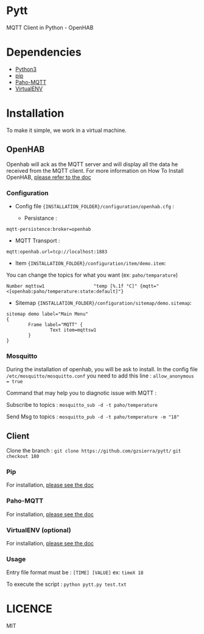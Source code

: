# Pytt
MQTT Client in Python - OpenHAB

# Dependencies
* [Python3](https://www.python.org/)
* [pip](https://pip.pypa.io/en/stable/)
* [Paho-MQTT](https://eclipse.org/paho/clients/python/)
* [VirtualENV](https://virtualenv.pypa.io/en/stable/)

# Installation
To make it simple, we work in a virtual machine.

## OpenHAB
 Openhab will ack as the MQTT server and will display all the data he received from the MQTT client.
 For more  information on How To Install OpenHAB, [please refer to the doc](https://github.com/openhab/openhab/wiki/Ubuntu-on-x64)
### Configuration
* Config file `{INSTALLATION_FOLDER}/configuration/openhab.cfg` :

  * Persistance :
```
mqtt-persistence:broker=openhab
```
  * MQTT Transport :
```
mqtt:openhab.url=tcp://localhost:1883
```
* Item `{INSTALLATION_FOLDER}/configuration/item/demo.item`:

You can change the topics for what you want (ex: `paho/temparature`)
```
Number mqttsw1                  "temp [%.1f °C]" {mqtt="<[openhab:paho/temperature:state:default]"}
```
* Sitemap `{INSTALLATION_FOLDER}/configuration/sitemap/demo.sitemap`:
```
sitemap demo label="Main Menu"
{
        Frame label="MQTT" {
                Text item=mqttsw1
        }
}
```
### Mosquitto
During the installation of openhab, you will be ask to install.
In the config file `/etc/mosquitto/mosquitto.conf` you need to add this line :
`allow_anonymous = true`

Command that may help you to diagnotic issue with MQTT :

Subscribe to topics : `mosquitto_sub -d -t paho/temperature`

Send Msg to topics : `mosquitto_pub -d -t paho/temperature -m "18"`
## Client
Clone the branch :
`git clone https://github.com/gzsierra/pytt/`
`git checkout 180`
### Pip
For installation, [please see the doc](https://pip.pypa.io/en/stable/)
### Paho-MQTT
For installation, [please see the doc](https://eclipse.org/paho/clients/python/)
### VirtualENV (optional)
For installation, [please see the doc](https://virtualenv.pypa.io/en/stable/)

### Usage
Entry file format must be : `[TIME] [VALUE]`
ex: `timeX 18`

To execute the script : `python pytt.py test.txt`

# LICENCE
MIT
